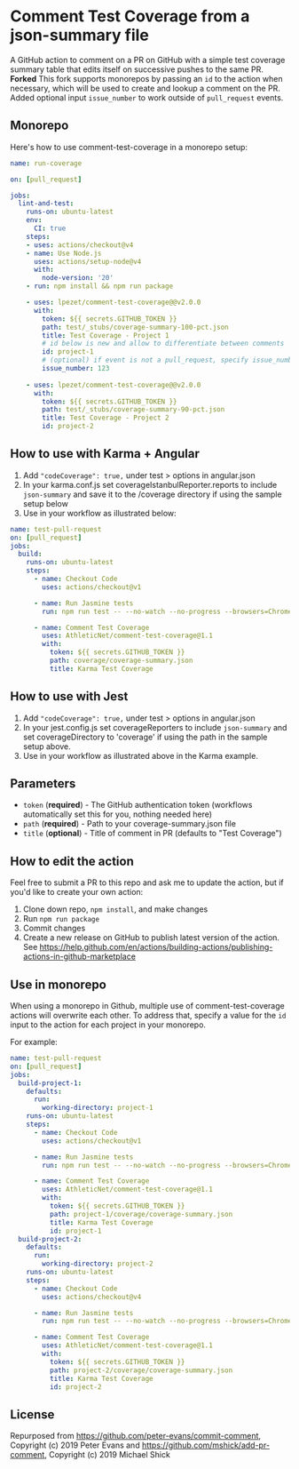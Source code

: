# Comment Test Coverage from a json-summary file

A GitHub action to comment on a PR on GitHub with a simple test coverage summary table that edits itself on successive pushes to the same PR.
**Forked**
This fork supports monorepos by passing an `id` to the action when necessary, which will be used to create and lookup a comment on the PR.
Added optional input `issue_number` to work outside of `pull_request` events.

## Monorepo

Here's how to use comment-test-coverage in a monorepo setup:

```yml
name: run-coverage

on: [pull_request]

jobs:
  lint-and-test:
    runs-on: ubuntu-latest
    env:
      CI: true
    steps:
    - uses: actions/checkout@v4
    - name: Use Node.js
      uses: actions/setup-node@v4
      with:
        node-version: '20'
    - run: npm install && npm run package

    - uses: lpezet/comment-test-coverage@@v2.0.0
      with:
        token: ${{ secrets.GITHUB_TOKEN }}
        path: test/_stubs/coverage-summary-100-pct.json
        title: Test Coverage - Project 1
        # id below is new and allow to differentiate between comments
        id: project-1
        # (optional) if event is not a pull_request, specify issue_number to make it work
        issue_number: 123
    
    - uses: lpezet/comment-test-coverage@@v2.0.0
      with:
        token: ${{ secrets.GITHUB_TOKEN }}
        path: test/_stubs/coverage-summary-90-pct.json
        title: Test Coverage - Project 2
        id: project-2
```

## How to use with Karma + Angular
1. Add `"codeCoverage": true,` under test > options in angular.json
2. In your karma.conf.js set coverageIstanbulReporter.reports to include `json-summary` and save it to the /coverage directory if using the sample setup below
3. Use in your workflow as illustrated below:

```yml
name: test-pull-request
on: [pull_request]
jobs:
  build:
    runs-on: ubuntu-latest
    steps:
      - name: Checkout Code
        uses: actions/checkout@v1

      - name: Run Jasmine tests
        run: npm run test -- --no-watch --no-progress --browsers=ChromeHeadlessCI

      - name: Comment Test Coverage
        uses: AthleticNet/comment-test-coverage@1.1
        with:
          token: ${{ secrets.GITHUB_TOKEN }}
          path: coverage/coverage-summary.json
          title: Karma Test Coverage
```

## How to use with Jest
1. Add `"codeCoverage": true,` under test > options in angular.json
2. In your jest.config.js set coverageReporters to include `json-summary` and set coverageDirectory to 'coverage' if using the path in the sample setup above.
3. Use in your workflow as illustrated above in the Karma example.

## Parameters

- `token` (**required**) - The GitHub authentication token (workflows automatically set this for you, nothing needed here)
- `path` (**required**) - Path to your coverage-summary.json file
- `title` (**optional**) - Title of comment in PR (defaults to "Test Coverage")

## How to edit the action
Feel free to submit a PR to this repo and ask me to update the action, but if you'd like to create your own action:
1. Clone down repo, `npm install`, and make changes
2. Run `npm run package` 
3. Commit changes
4. Create a new release on GitHub to publish latest version of the action. See https://help.github.com/en/actions/building-actions/publishing-actions-in-github-marketplace

## Use in monorepo

When using a monorepo in Github, multiple use of comment-test-coverage actions will overwrite each other.
To address that, specify a value for the `id` input to the action for each project in your monorepo.

For example:

```yml
name: test-pull-request
on: [pull_request]
jobs:
  build-project-1:
    defaults:
      run:
        working-directory: project-1
    runs-on: ubuntu-latest
    steps:
      - name: Checkout Code
        uses: actions/checkout@v1

      - name: Run Jasmine tests
        run: npm run test -- --no-watch --no-progress --browsers=ChromeHeadlessCI

      - name: Comment Test Coverage
        uses: AthleticNet/comment-test-coverage@1.1
        with:
          token: ${{ secrets.GITHUB_TOKEN }}
          path: project-1/coverage/coverage-summary.json
          title: Karma Test Coverage
          id: project-1
  build-project-2:
    defaults:
      run:
        working-directory: project-2
    runs-on: ubuntu-latest
    steps:
      - name: Checkout Code
        uses: actions/checkout@v4

      - name: Run Jasmine tests
        run: npm run test -- --no-watch --no-progress --browsers=ChromeHeadlessCI

      - name: Comment Test Coverage
        uses: AthleticNet/comment-test-coverage@1.1
        with:
          token: ${{ secrets.GITHUB_TOKEN }}
          path: project-2/coverage/coverage-summary.json
          title: Karma Test Coverage
          id: project-2
```


## License

Repurposed from https://github.com/peter-evans/commit-comment, Copyright (c) 2019 Peter Evans and https://github.com/mshick/add-pr-comment, Copyright (c) 2019 Michael Shick
